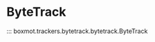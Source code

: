 <!-- docs/api/trackers/bytetrack.md -->
# ByteTrack

::: boxmot.trackers.bytetrack.bytetrack.ByteTrack